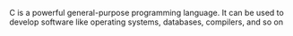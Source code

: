C is a powerful general-purpose programming language. It can be used to develop software like operating systems, databases, compilers, and so on
